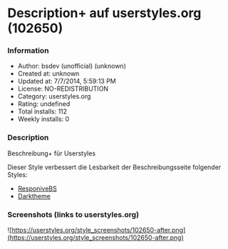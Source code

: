 # Description+ auf userstyles.org (102650)

### Information
- Author: bsdev (unofficial) (unknown)
- Created at: unknown
- Updated at: 7/7/2014, 5:59:13 PM
- License: NO-REDISTRIBUTION
- Category: userstyles.org
- Rating: undefined
- Total installs: 112
- Weekly installs: 0


### Description
Beschreibung+ für Userstyles

Dieser Style verbessert die Lesbarkeit der Beschreibungsseite folgender Styles:
<ul><li><a href="https://userstyles.org/styles/103158/">ResponiveBS</a></li><li><a href="https://userstyles.org/styles/102645/">Darktheme</a></li></ul>


### Screenshots (links to userstyles.org)
![https://userstyles.org/style_screenshots/102650-after.png](https://userstyles.org/style_screenshots/102650-after.png)



